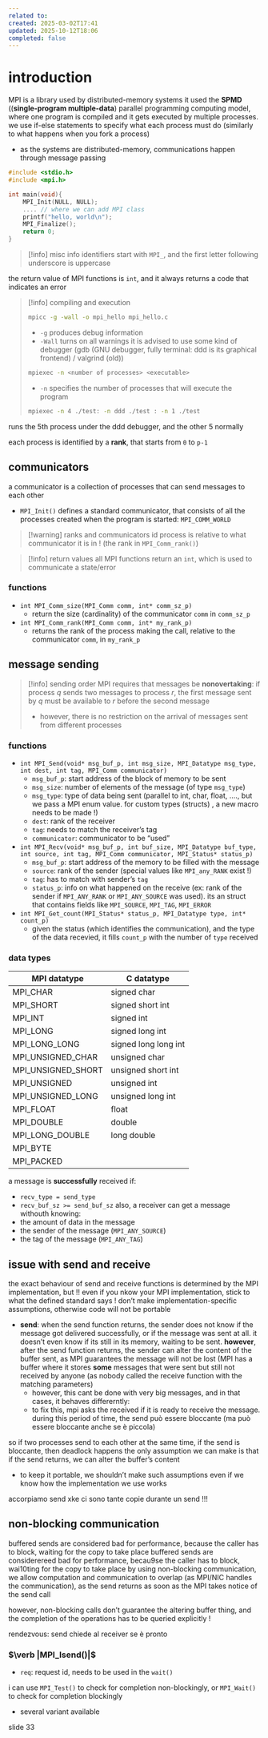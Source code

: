 ```yaml
---
related to:
created: 2025-03-02T17:41
updated: 2025-10-12T18:06
completed: false
---
```

# introduction
MPI is a library used by distributed-memory systems
it used the **SPMD** ((**single-program multiple-data**) parallel programming computing model, where one program is compiled and it gets executed by multiple processes.
we use if-else statements to specify what each process must do (similarly to what happens when you fork a process)
 - as the systems are distributed-memory, communications happen through message passing

```c
#include <stdio.h>
#include <mpi.h>

int main(void){
	MPI_Init(NULL, NULL);
	.... // where we can add MPI class
	printf("hello, world\n");
	MPI_Finalize();
	return 0;
}
```

>[!info] misc info
identifiers start with `MPI_`, and the first letter following underscore is uppercase

	
the return value of MPI functions is `int`, and it always returns a code that indicates an error

>[!info] compiling and execution
>```bash
>mpicc -g -wall -o mpi_hello mpi_hello.c
>```
>- `-g` produces debug information
>- `-Wall` turns on all warnings
>it is advised to use some kind of debugger (gdb (GNU debugger, fully terminal: ddd is its graphical frontend) / valgrind (old))
>```bash
>mpiexec -n <number of processes> <executable>
>```
>- `-n` specifies the number of processes that will execute the program
>```bash
>mpiexec -n 4 ./test: -n ddd ./test : -n 1 ./test
>```
runs the 5th process under the ddd debugger, and the other 5 normally

each process is identified by a **rank**, that starts from `0` to `p-1`
## communicators
a communicator is a collection of processes that can send messages to each other
- `MPI_Init()` defines a standard communicator, that consists of all the processes created when the program is started: `MPI_COMM_WORLD`

>[!warning] ranks and communicators
>id process is relative to what communicator it is in ! (the rank in `MPI_Comm_rank()`)

>[!info] return values
> all MPI functions return an `int`, which is used to communicate a state/error

### functions
- `int MPI_Comm_size(MPI_Comm comm, int* comm_sz_p)`
	- return the size (cardinality) of the communicator `comm` in `comm_sz_p`
- `int MPI_Comm_rank(MPI_Comm comm, int* my_rank_p)`
	- returns the rank of the process making the call, relative to the communicator `comm`, in `my_rank_p`
## message sending
>[!info] sending order
MPI requires that messages be **nonovertaking**: if process $q$ sends two messages to process $r$, the first message sent by $q$ must be available to $r$ before the second message
>- however, there is no restriction on the arrival of messages sent from different processes
### functions
- `int MPI_Send(void* msg_buf_p, int msg_size, MPI_Datatype msg_type, int dest, int tag, MPI_Comm communicator)`
	- `msg_buf_p`: start address of the block of memory to be sent
	- `msg_size`: number of elements of the message (of type `msg_type`)
	- `msg_type`: type of data being sent (parallel to int, char, float, …., but we pass a MPI enum value. for custom types (structs) , a new macro needs to be made !)
	- `dest`: rank of the receiver
	- `tag`: needs to match the receiver’s tag
	- `communicator`: communicator to be “used”
- `int MPI_Recv(void* msg_buf_p, int buf_size, MPI_Datatype buf_type, int source, int tag, MPI_Comm communicator, MPI_Status* status_p)`
	- `msg_buf_p`: start address of the memory to be filled with the message
	- `source`: rank of the sender (special values like `MPI_any_RANK` exist !)
	- `tag`: has to match with sender’s `tag`
	- `status_p`: info on what happened on the receive (ex: rank of the sender if `MPI_ANY_RANK` or `MPI_ANY_SOURCE` was used). its an struct that contains fields like `MPI_SOURCE`, `MPI_TAG`, `MPI_ERROR`
- `int MPI_Get_count(MPI_Status* status_p, MPI_Datatype type, int* count_p)`
	- given the status (which identifies the communication), and the type of the data recevied, it fills `count_p` with the number of `type` received
### data types

| MPI datatype       | C datatype           |
| ------------------ | -------------------- |
| MPI_CHAR           | signed char          |
| MPI_SHORT          | signed short int     |
| MPI_INT            | signed int           |
| MPI_LONG           | signed long int      |
| MPI_LONG_LONG      | signed long long int |
| MPI_UNSIGNED_CHAR  | unsigned char        |
| MPI_UNSIGNED_SHORT | unsigned short int   |
| MPI_UNSIGNED       | unsigned int         |
| MPI_UNSIGNED_LONG  | unsigned long int    |
| MPI_FLOAT          | float                |
| MPI_DOUBLE         | double               |
| MPI_LONG_DOUBLE    | long double          |
| MPI_BYTE           |                      |
| MPI_PACKED         |                      |

a message is **successfully** received if:
- `recv_type = send_type`
- `recv_buf_sz >= send_buf_sz`
also, a  receiver can get a message withouth knowing:
- the amount of data in the message
- the sender of the message (`MPI_ANY_SOURCE`)
- the tag of the message (`MPI_ANY_TAG`)
## issue with send and receive
the exact behaviour of send and receive functions is determined by the MPI implementation, but !! even if you nkow your MPI implementation, stick to what the defined standard says ! don’t make implementation-specific assumptions, otherwise code will not be portable
- **send**: when the send function returns, the sender does not know  if the message got delivered successfully, or if the message was sent at all. it doesn’t even know if its still in its memory, waiting to be sent. **however**, after the send function returns, the sender can alter the content of the buffer sent, as MPI guarantees the message will not be lost (MPI has a buffer where it stores **some** messages that were sent but still not received by anyone (as nobody called the receive function with the matching parameters)
	- however, this cant be done with very big messages, and in that cases, it behaves differerntly:
	- to fix this, mpi asks the received if it is ready to receive the message. during this period of time, the send può essere bloccante (ma può essere bloccante anche se è piccola)

so if two processes send to each other at the same time, if the send is bloccante, then deadlock happens
the only assumption we can make is that if the send returns, we can alter the buffer’s content
- to keep it portable, we shouldn’t make such assumptions even if we know how the implementation we use works


accorpiamo send xke ci sono tante copie durante un send !!!

## non-blocking communication
buffered sends are considered bad for performance, because the caller has to block, waiting for the copy to take place
buffered sends are considerereed bad for performance, becau9se the caller has to block, wai10ting for the copy to take place
	by using non-blocking communication, we allow computation and communication to overlap (as MPI/NIC handles the communication), as the send returns as soon as the MPI takes notice of the send call

however, non-blocking calls don’t guarantee the altering buffer thing, and the completion of the operations has to be queried explicitly !


rendezvous: send chiede al receiver se è pronto

### $\verb |MPI_Isend()|$
 - `req`: request id, needs to be used in the `wait()`

i can use `MPI_Test()` to check for completion non-blockingly, or `MPI_Wait()` to check for completion blockingly
- several variant available

slide 33